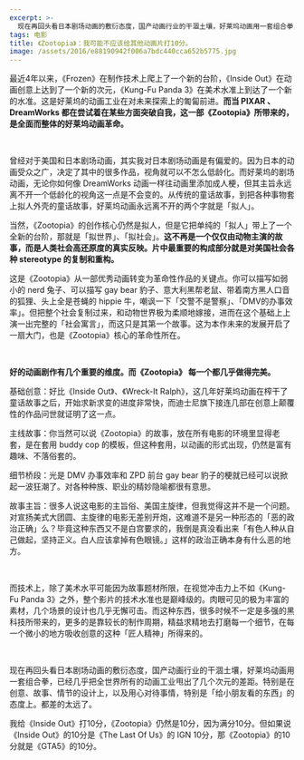 ```yaml
---
excerpt: >-
  现在再回头看日本剧场动画的敷衍态度，国产动画行业的干涸土壤，好莱坞动画用一套组合拳，已经几乎把全世界所有的动画工业甩出了几个次元的差距。特别是在创意、故事、情节的设计上，以及用心对待事情，特别是「给小朋友看的东西」的态度上。都差的太远了。
tags: 电影
title: 《Zootopia》：我可能不应该给其他动画片打10分。
image: /assets/2016/e88190942f006a7bdc440cca652b5775.jpg
---
```


最近4年以来，《Frozen》在制作技术上爬上了一个新的台阶，《Inside Out》在动画创意上达到了一个新的次元，《Kung-Fu Panda 3》在美术水准上到达了一个新的水准。这是好莱坞的动画工业在对未来探索上的匍匐前进。**而当 PIXAR 、DreamWorks 都在尝试着在某些方面突破自我，这一部《Zootopia》所带来的，是全面而整体的好莱坞动画革命。**

<br>

曾经对于美国和日本剧场动画，其实我对日本剧场动画是有偏爱的。因为日本的动画受众之广，决定了其中的很多作品，视角就可以不怎么低龄化。而好莱坞的剧场动画，无论你如何像 DreamWorks 动画一样往动画里添加成人梗，但其主旨永远离不开一个低龄化的视角这一点是不会变的。从传统的童话故事，到把各种事物套上拟人外壳的童话故事，好莱坞动画永远离不开的两个字就是「拟人」。

当然，《Zootopia》的创作核心仍然是拟人，但是它把单纯的「拟人」带上了一个全新的台阶，那就是「拟世界」、「拟社会」。**这不再是一个仅仅由动物主演的故事，而是人类社会高还原度的真实反映。片中最重要的构成部分就是对美国社会各种 stereotype 的复制和重构。**

这是《Zootopia》从一部优秀动画转变为革命性作品的关键点。你可以描写如弱小的 nerd 兔子、可以描写 gay bear 豹子、意大利黑帮老鼠、带着南方黑人口音的狐狸、头上全是苍蝇的 hippie 牛，嘲讽一下「交警不是警察」、「DMV的办事效率」。但把整个社会复制过来，和动物世界极为柔顺地嫁接，进而在这个基础上上演一出完整的「社会寓言」，而这只是其第一个故事。这为本作未来的发展开启了一扇大门，也是《Zootopia》核心的革命性所在。

<br>

**好的动画剧作有几个重要的维度。而《Zootopia》 每一个都几乎做得完美。**

基础创意：好比《Inside Out》、《Wreck-It Ralph》，这几年好莱坞动画在榨干了童话故事之后，开始求新求变的进度非常快，而迪士尼旗下接连几部在创意上颠覆性的作品问世就证明了这一点。

主线故事：你当然可以说《Zootopia》的故事，放在所有电影的环境里显得老套，是在套用 buddy cop 的模板，但这种套用，以动画的形式出现，仍然是富有趣味、不落俗套的。

细节桥段：光是 DMV 办事效率和 ZPD 前台 gay bear 豹子的梗就已经可以说掀起一波狂潮了。对各种种族、职业的精妙隐喻都很有意思。

故事主旨：很多人说这电影的主旨俗、美国主旋律，但我觉得这并不是一个问题。对宣扬美式大团圆、主旋律的电影无差别开炮，这难道不是另一种形态的「恶的政治正确」么？毕竟这种东西又不是白宫要求的，我倒是真没看出来「有色人种从自己做起，坚持正义。白人应该拿掉有色眼镜。」这样的政治正确本身有什么恶的地方。

<br>

而技术上，除了美术水平可能因为故事题材所限，在视觉冲击力上不如《Kung-Fu Panda 3》之外，整个影片的技术水准也是巅峰级的。肉眼可见的极为丰富的素材，几个场景的设计也几乎无懈可击。而这种东西，很多时候不一定是多强的黑科技所带来的，更多的是靠较长的制作周期，精益求精地去打磨每一个细节，在每一个微小的地方吸收创意的这种「匠人精神」所得来的。

<br>

现在再回头看日本剧场动画的敷衍态度，国产动画行业的干涸土壤，好莱坞动画用一套组合拳，已经几乎把全世界所有的动画工业甩出了几个次元的差距。特别是在创意、故事、情节的设计上，以及用心对待事情，特别是「给小朋友看的东西」的态度上。都差的太远了。

我给《Inside Out》打10分，《Zootopia》仍然是10分，因为满分10分。但如果说《Inside Out》的10分是《The Last Of Us》的 IGN 10分，那《Zootopia》的10分就是《GTA5》的10分。
